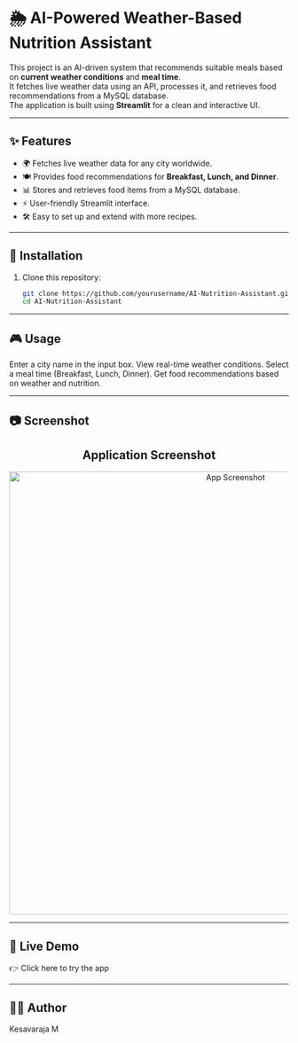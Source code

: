 # 🌦️ AI-Powered Weather-Based Nutrition Assistant

This project is an AI-driven system that recommends suitable meals based on **current weather conditions** and **meal time**.  
It fetches live weather data using an API, processes it, and retrieves food recommendations from a MySQL database.  
The application is built using **Streamlit** for a clean and interactive UI.

---

## ✨ Features
- 🌍 Fetches live weather data for any city worldwide.  
- 🍽️ Provides food recommendations for **Breakfast, Lunch, and Dinner**.  
- 📊 Stores and retrieves food items from a MySQL database.  
- ⚡ User-friendly Streamlit interface.  
- 🛠️ Easy to set up and extend with more recipes.

---

## 🚀 Installation

1. Clone this repository:
   ```bash
   git clone https://github.com/yourusername/AI-Nutrition-Assistant.git
   cd AI-Nutrition-Assistant

---

## 🎮 Usage

Enter a city name in the input box.
View real-time weather conditions.
Select a meal time (Breakfast, Lunch, Dinner).
Get food recommendations based on weather and nutrition.

---

## 📷 Screenshot
<h2 align="center">Application Screenshot</h2> <p align="center"> <img src="./images/Screenshot.png" alt="App Screenshot" width="800"/> </p>

---

## 🔗 Live Demo
👉 Click here to try the app

---

## 👨‍💻 Author
Kesavaraja M


